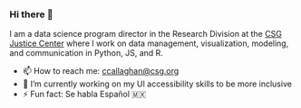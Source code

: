 ### Hi there 👋

I am a data science program director in the Research Division at the [CSG Justice Center](https://csgjusticecenter.org/) where I work on data management, visualization, modeling, and communication in Python, JS, and R.  

- 📫 How to reach me: ccallaghan@csg.org
- 🔭 I’m currently working on my UI accessibility skills to be more inclusive
- ⚡ Fun fact: Se habla Español 🇲🇽

<!--
**cllghn/cllghn** is a ✨ _special_ ✨ repository because its `README.md` (this file) appears on your GitHub profile.

Here are some ideas to get you started:
- 🌱 I’m currently learning
- 🔭 I’m currently working on ...
- 👯 I’m looking to collaborate on
- 🤔 I’m looking for help with ...
- 💬 Ask me about ...
- ⚡ Fun fact: ...
-->
